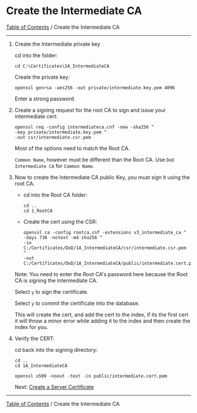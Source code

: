 # Create the Intermediate CA

[Table of Contents](../../README.md#table-of-contents) / Create the Intermediate CA

-----------------------------------------------------------------

1. Create the Intermediate private key

    cd into the folder:

       cd C:\Certificates\1A_IntermediateCA

    Create the private key:

       openssl genrsa -aes256 -out private/intermediate.key.pem 4096

    Enter a strong password.

2. Create a signing request for the root CA to sign and issue your intermediate cert:

       openssl req -config intermediateca.cnf -new -sha256 ^
       -key private/intermediate.key.pem ^
       -out csr/intermediate.csr.pem

    Most of the options need to match the Root CA.

    `Common Name`, however must be different than the Root CA.  Use `DoD Intermediate CA` for `Common Name`.

3. Now to create the Intermediate CA public Key, you must sign it using the root CA.

   * cd into the Root CA folder:

         cd ..
         cd 1_RootCA

   * Create the cert using the CSR:

         openssl ca -config rootca.cnf -extensions v3_intermediate_ca ^
         -days 730 -notext -md sha256 ^
         -in C:/Certificates/DoD/1A_IntermediateCA/csr/intermediate.csr.pem ^
         -out C:/Certificates/DoD/1A_IntermediateCA/public/intermediate.cert.pem

   Note: You need to enter the Root CA's password here because the Root CA is signing the Intermediate CA.

   Select `y` to sign the certificate.

   Select `y` to commit the certificate into the database.

   This will create the cert, and add the cert to the index, if its the first cert it will throw a minor error while adding it to the index and then create the index for you.

4. Verify the CERT:

   cd back into the signing directory:

       cd ..
       cd 1A_IntermediateCA

       openssl x509 -noout -text -in public/intermediate.cert.pem

   Next: [Create a Server Certificate](README_CreateServerCert.md)

-----------------------------------------------------------------

[Table of Contents](../../README.md#table-of-contents) / Create the Intermediate CA